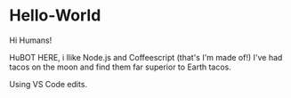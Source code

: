 # Hello-World

Hi Humans!

HuBOT HERE, i llike Node.js and Coffeescript (that's I'm made of!)
I've had tacos on the moon and find them far superior to Earth tacos.

Using VS Code edits.